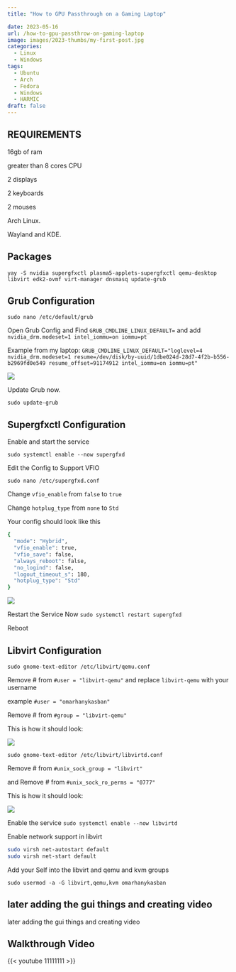 ```yaml
---
title: "How to GPU Passthrough on a Gaming Laptop"

date: 2023-05-16
url: /how-to-gpu-passthrow-on-gaming-laptop
image: images/2023-thumbs/my-first-post.jpg
categories:
  - Linux
  - Windows
tags:
  - Ubuntu
  - Arch
  - Fedora
  - Windows
  - HARMIC
draft: false
---
```

<!--more-->
## REQUIREMENTS

16gb of ram

greater than 8 cores CPU

2 displays

2 keyboards

2 mouses

Arch Linux.

Wayland and KDE.

## Packages

`yay -S nvidia supergfxctl plasma5-applets-supergfxctl qemu-desktop libvirt edk2-ovmf virt-manager dnsmasq update-grub`

## Grub Configuration

`sudo nano /etc/default/grub`

Open Grub Config and Find `GRUB_CMDLINE_LINUX_DEFAULT=` and add `nvidia_drm.modeset=1 intel_iommu=on iommu=pt`

Example from my laptop: `GRUB_CMDLINE_LINUX_DEFAULT="loglevel=4 nvidia_drm.modeset=1 resume=/dev/disk/by-uuid/1dbe024d-28d7-4f2b-b556-b2969fd0e549 resume_offset=91174912 intel_iommu=on iommu=pt"`

![](/images/2023/gpupassthrow2023/grub.conf.png)

Update Grub now.

`sudo update-grub`
## Supergfxctl Configuration

Enable and start the service

`sudo systemctl enable --now supergfxd`

Edit the Config to Support VFIO


`sudo nano /etc/supergfxd.conf`


Change `vfio_enable` from `false` to `true`

Change `hotplug_type` from `none` to `Std`

Your config should look like this
```sh
{
  "mode": "Hybrid",
  "vfio_enable": true,
  "vfio_save": false,
  "always_reboot": false,
  "no_logind": false,
  "logout_timeout_s": 180,
  "hotplug_type": "Std"
}
```
![](/images/2023/gpupassthrow2023/supergfxd.conf.png)

Restart the Service Now `sudo systemctl restart supergfxd`

Reboot

## Libvirt Configuration

`sudo gnome-text-editor /etc/libvirt/qemu.conf`

Remove # from `#user = "libvirt-qemu"` and replace `libvirt-qemu` with your username

example `#user = "omarhanykasban"`

Remove # from `#group = "libvirt-qemu"`

This is how it should look:

![](/images/2023/gpupassthrow2023/qemu.conf.png)

`sudo gnome-text-editor /etc/libvirt/libvirtd.conf`

Remove # from `#unix_sock_group = "libvirt"`

and Remove # from `#unix_sock_ro_perms = "0777"`

This is how it should look:

![](/images/2023/gpupassthrow2023/libvirt.conf.png)

Enable the service `sudo systemctl enable --now libvirtd`

Enable network support in libvirt

```sh
sudo virsh net-autostart default
sudo virsh net-start default
```

Add your Self into the libvirt and qemu and kvm groups

`sudo usermod -a -G libvirt,qemu,kvm omarhanykasban`

## later adding the gui things and creating video

later adding the gui things and creating video
## Walkthrough Video

{{< youtube 11111111 >}}